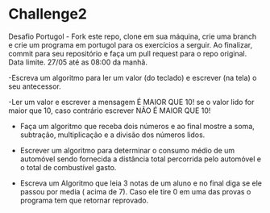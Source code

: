 # Challenge2

Desafio Portugol - Fork este repo, clone em sua máquina,  crie uma branch e crie um programa em portugol para os exercícios a serguir. Ao finalizar, commit para seu repositório e faça um pull request para o repo original.
Data limite. 27/05 até as 08:00 da manhã.

-Escreva um algoritmo para ler um valor (do teclado) e escrever (na tela) o seu antecessor.

-Ler um valor e escrever a mensagem É MAIOR QUE 10! se o valor lido for maior que 10, caso contrário escrever NÃO É MAIOR QUE 10!

- Faça um algoritmo que receba dois números e ao final mostre a soma, subtração, multiplicação e a divisão dos números lidos.

- Escrever um algoritmo para determinar o consumo médio de um automóvel sendo fornecida a distância total percorrida pelo automóvel e o total de combustível gasto.

- Escreva um Algoritmo que leia 3 notas de um aluno e no final diga se ele passou por media ( acima de 7). Caso ele tire 0 em uma das provas o programa tem que retornar reprovado.
